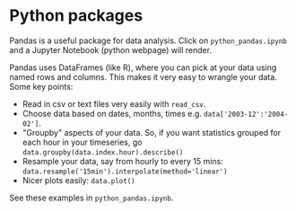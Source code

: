 Python packages
===============

Pandas is a useful package for data analysis. Click on `python_pandas.ipynb` and a Jupyter Notebook (python webpage) will render.

Pandas uses DataFrames (like R), where you can pick at your data using named rows and columns. This makes it very easy to wrangle your data. Some key points: 

* Read in csv or text files very easily with `read_csv`.
* Choose data based on dates, months, times e.g. `data['2003-12':'2004-02']`.
* "Groupby" aspects of your data. So, if you want statistics grouped for each hour in your timeseries, go `data.groupby(data.index.hour).describe()`
* Resample your data, say from hourly to every 15 mins:  `data.resample('15min').interpolate(method='linear')`
* Nicer plots easily: `data.plot()`

See these examples in `python_pandas.ipynb`.